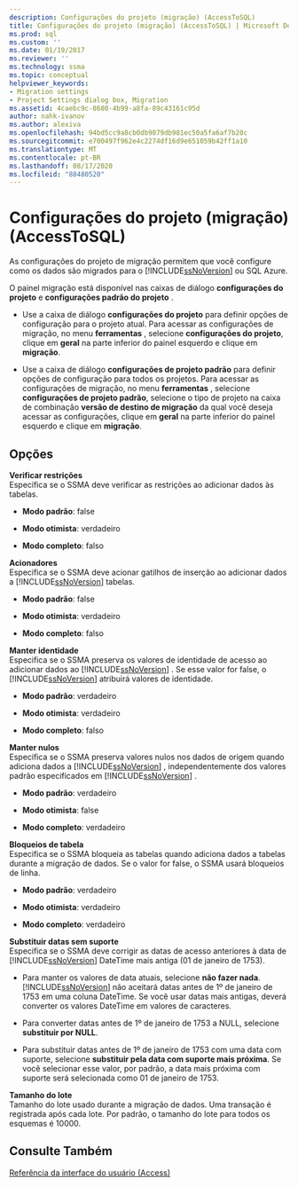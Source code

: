 ```yaml
---
description: Configurações do projeto (migração) (AccessToSQL)
title: Configurações do projeto (migração) (AccessToSQL) | Microsoft Docs
ms.prod: sql
ms.custom: ''
ms.date: 01/19/2017
ms.reviewer: ''
ms.technology: ssma
ms.topic: conceptual
helpviewer_keywords:
- Migration settings
- Project Settings dialog box, Migration
ms.assetid: 4caebc9c-8680-4b99-a8fa-89c43161c95d
author: nahk-ivanov
ms.author: alexiva
ms.openlocfilehash: 94bd5cc9a8cb0db9079db981ec50a5fa6af7b20c
ms.sourcegitcommit: e700497f962e4c2274df16d9e651059b42ff1a10
ms.translationtype: MT
ms.contentlocale: pt-BR
ms.lasthandoff: 08/17/2020
ms.locfileid: "88480520"
---
```

# <a name="project-settings-migration-accesstosql"></a>Configurações do projeto (migração) (AccessToSQL)
As configurações do projeto de migração permitem que você configure como os dados são migrados para o [!INCLUDE[ssNoVersion](../../includes/ssnoversion-md.md)] ou SQL Azure.  
  
O painel migração está disponível nas caixas de diálogo **configurações do projeto** e **configurações padrão do projeto** .  
  
-   Use a caixa de diálogo **configurações do projeto** para definir opções de configuração para o projeto atual. Para acessar as configurações de migração, no menu **ferramentas** , selecione **configurações do projeto**, clique em **geral** na parte inferior do painel esquerdo e clique em **migração**.  
  
-   Use a caixa de diálogo **configurações de projeto padrão** para definir opções de configuração para todos os projetos. Para acessar as configurações de migração, no menu **ferramentas** , selecione **configurações de projeto padrão**, selecione o tipo de projeto na caixa de combinação **versão de destino de migração** da qual você deseja acessar as configurações, clique em **geral** na parte inferior do painel esquerdo e clique em **migração**.  
  
## <a name="options"></a>Opções  
**Verificar restrições**  
Especifica se o SSMA deve verificar as restrições ao adicionar dados às tabelas.  
  
-   **Modo padrão**: false  
  
-   **Modo otimista**: verdadeiro  
  
-   **Modo completo**: falso  
  
**Acionadores**  
Especifica se o SSMA deve acionar gatilhos de inserção ao adicionar dados a [!INCLUDE[ssNoVersion](../../includes/ssnoversion-md.md)] tabelas.  
  
-   **Modo padrão**: false  
  
-   **Modo otimista**: verdadeiro  
  
-   **Modo completo**: falso  
  
**Manter identidade**  
Especifica se o SSMA preserva os valores de identidade de acesso ao adicionar dados ao [!INCLUDE[ssNoVersion](../../includes/ssnoversion-md.md)] . Se esse valor for false, o [!INCLUDE[ssNoVersion](../../includes/ssnoversion-md.md)] atribuirá valores de identidade.  
  
-   **Modo padrão**: verdadeiro  
  
-   **Modo otimista**: verdadeiro  
  
-   **Modo completo**: falso  
  
**Manter nulos**  
Especifica se o SSMA preserva valores nulos nos dados de origem quando adiciona dados a [!INCLUDE[ssNoVersion](../../includes/ssnoversion-md.md)] , independentemente dos valores padrão especificados em [!INCLUDE[ssNoVersion](../../includes/ssnoversion-md.md)] .  
  
-   **Modo padrão**: verdadeiro  
  
-   **Modo otimista**: false  
  
-   **Modo completo**: verdadeiro  
  
**Bloqueios de tabela**  
Especifica se o SSMA bloqueia as tabelas quando adiciona dados a tabelas durante a migração de dados. Se o valor for false, o SSMA usará bloqueios de linha.  
  
-   **Modo padrão**: verdadeiro  
  
-   **Modo otimista**: verdadeiro  
  
-   **Modo completo**: verdadeiro  
  
**Substituir datas sem suporte**  
Especifica se o SSMA deve corrigir as datas de acesso anteriores à data de [!INCLUDE[ssNoVersion](../../includes/ssnoversion-md.md)] DateTime mais antiga (01 de janeiro de 1753).  
  
-   Para manter os valores de data atuais, selecione **não fazer nada**. [!INCLUDE[ssNoVersion](../../includes/ssnoversion-md.md)] não aceitará datas antes de 1º de janeiro de 1753 em uma coluna DateTime. Se você usar datas mais antigas, deverá converter os valores DateTime em valores de caracteres.  
  
-   Para converter datas antes de 1º de janeiro de 1753 a NULL, selecione **substituir por NULL**.  
  
-   Para substituir datas antes de 1º de janeiro de 1753 com uma data com suporte, selecione **substituir pela data com suporte mais próxima**. Se você selecionar esse valor, por padrão, a data mais próxima com suporte será selecionada como 01 de janeiro de 1753.  
  
**Tamanho do lote**  
Tamanho do lote usado durante a migração de dados. Uma transação é registrada após cada lote. Por padrão, o tamanho do lote para todos os esquemas é 10000.  
  
## <a name="see-also"></a>Consulte Também  
[Referência da interface do usuário (Access)](https://msdn.microsoft.com/af24c303-4a41-449b-9c86-d6558a97e839)  
  
